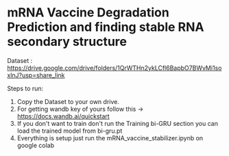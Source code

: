 # mRNA Vaccine Degradation Prediction and finding stable RNA secondary structure
Dataset : https://drive.google.com/drive/folders/1QrWTHn2ykLCfl6BapbO7BWvMi1soxlnJ?usp=share_link 

Steps to run:
 1. Copy the Dataset to your own drive.
 2. For getting wandb key of yours follow this -> https://docs.wandb.ai/quickstart
 3. If you don't want to train don't run the Training bi-GRU section you can load the trained model from bi-gru.pt 
 4. Everything is setup just run the mRNA_vaccine_stabilizer.ipynb on google colab
